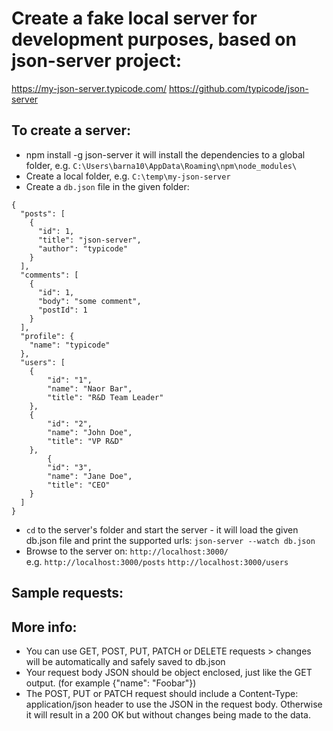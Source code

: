 # Create a fake local server for development purposes, based on json-server project: 
https://my-json-server.typicode.com/
https://github.com/typicode/json-server

## To create a server: 
- npm install -g json-server 
	it will install the dependencies to a global folder, e.g. `C:\Users\barna10\AppData\Roaming\npm\node_modules\`
- Create a local folder, e.g. `C:\temp\my-json-server`
- Create a `db.json` file in the given folder:
```
{
  "posts": [
    {
      "id": 1,
      "title": "json-server",
      "author": "typicode"
    }
  ],
  "comments": [
    {
      "id": 1,
      "body": "some comment",
      "postId": 1
    }
  ],
  "profile": {
    "name": "typicode"
  },
  "users": [
	{
		"id": "1",
		"name": "Naor Bar",
		"title": "R&D Team Leader"
	},
	{
		"id": "2",
		"name": "John Doe",
		"title": "VP R&D"
	},
		{
		"id": "3",
		"name": "Jane Doe",
		"title": "CEO"
	}
  ]
}
```	
	
- `cd` to the server's folder and start the server - it will load the given db.json file and print the supported urls: 
	`json-server --watch db.json`
- Browse to the server on: 
	`http://localhost:3000/`	
	e.g.
	`http://localhost:3000/posts`
	`http://localhost:3000/users`

## Sample requests:

	
## More info:	
- You can use GET, POST, PUT, PATCH or DELETE requests > changes will be automatically and safely saved to db.json
- Your request body JSON should be object enclosed, just like the GET output. (for example {"name": "Foobar"})
- The POST, PUT or PATCH request should include a Content-Type: application/json header to use the JSON in the request body. 
  Otherwise it will result in a 200 OK but without changes being made to the data.	